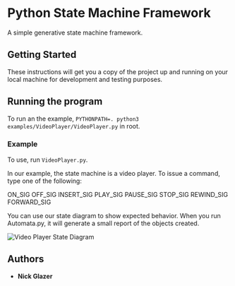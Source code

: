 # Python State Machine Framework

A simple generative state machine framework. 

## Getting Started

These instructions will get you a copy of the project up and running on your local machine for development and testing purposes.

## Running the program
To run an the example, `PYTHONPATH=. python3 examples/VideoPlayer/VideoPlayer.py` in root.
 

### Example 

To use, run `VideoPlayer.py`.

In our example, the state machine is a video player. 
To issue a command, type one of the following:

ON_SIG
OFF_SIG
INSERT_SIG
PLAY_SIG
PAUSE_SIG
STOP_SIG
REWIND_SIG
FORWARD_SIG

You can use our state diagram to show expected behavior. When you run Automata.py, it will generate a small report of the objects created.

![Video Player State Diagram](https://github.com/nglazerdev/logic-gates-inheritance-practice/blob/master/examples/VideoPlayer/VideoPlayerStateDiagram.png)

## Authors

* **Nick Glazer**
